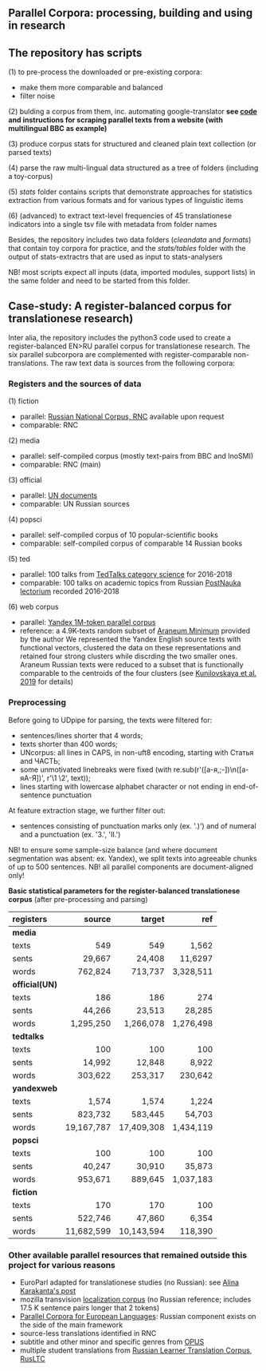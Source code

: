 ## Parallel Corpora: processing, building and using in research

## The repository has scripts
(1) to pre-process the downloaded or pre-existing corpora: 

- make them more comparable and balanced
- filter noise

(2) bulding a corpus from them, inc. automating google-translator
**see [code](https://github.com/kunilovskaya/scrape) and instructions for scraping parallel texts from a website (with multilingual BBC as example)**

(3) produce corpus stats for structured and cleaned plain text collection (or parsed texts)

(4) parse the raw multi-lingual data structured as a tree of folders (including a toy-corpus)

(5) *stats* folder contains scripts that demonstrate approaches for statistics extraction from various formats and for various types of linguistic items

(6) (advanced) to extract text-level frequencies of 45 translationese indicators into a single tsv file with metadata from folder names 

Besides, the repository includes two data folders (*cleandata* and *formats*) that contain toy corpora for practice, and the *stats/tables* folder with the output of stats-extractrs that are used as input to stats-analysers

NB! most scripts expect all inputs (data, imported modules, support lists) in the same folder and need to be started from this folder.


## Case-study: A register-balanced corpus for translationese research)

Inter alia, the repository includes the python3 code used to create a register-balanced EN>RU parallel corpus for translationese research. 
The six parallel subcorpora are complemented with register-comparable non-translations.
The raw text data is sources from the following corpora:

### Registers and the sources of data
(1) fiction
- parallel: [Russian National Corpus, RNC](http://www.ruscorpora.ru/new/) available upon request
- comparable: RNC

(2) media
- parallel: self-compiled corpus (mostly text-pairs from BBC and InoSMI)
- comparable: RNC (main)

(3) official
- parallel: [UN documents](https://conferences.unite.un.org/UNCORPUS/en/DownloadOverview#download)
- comparable: UN Russian sources

(4) popsci
- parallel: self-compiled corpus of 10 popular-scientific books
- comparable: self-compiled corpus of comparable 14 Russian books

(5) ted
- parallel: 100 talks from [TedTalks category science](https://www.ted.com/talks?sort=newest&topics%5B%5D=Science) for 2016-2018
- comparable: 100 talks on academic topics from Russian [PostNauka lectorium](https://postnauka.ru/) recorded 2016-2018

(6) web corpus
- parallel: [Yandex 1M-token parallel corpus](https://translate.yandex.ru/corpus)
- reference: a 4.9K-texts random subset of [Araneum Minimum](http://unesco.uniba.sk/aranea_about/index.html) provided by the author 
We represented the Yandex English source texts with functional vectors, clustered the data on these representations and retained four strong clusters while discrding the two smaller ones.
Araneum Russian texts were reduced to a subset that is functionally comparable to the centroids of the four clusters (see [Kunilovskaya et al. 2019](https://comparable.limsi.fr/bucc2019/BUCC2019-proceedings.pdf#page=44) for details)

### Preprocessing

Before going to UDpipe for parsing, the texts were filtered for:
- sentences/lines shorter that 4 words;
- texts shorter than 400 words;
- UNcorpus: all lines in CAPS, in non-uft8 encoding, starting with Статья and ЧАСТЬ;
- some unmotivated linebreaks were fixed (with re.sub(r'([а-я,;-])\n([а-яА-Я])', r'\1 \2', text));
- lines starting with lowercase alphabet character or not ending in end-of-sentence punctuation

At feature extraction stage, we further filter out:
- sentences consisting of punctuation marks only (ex. '.)') and of numeral and a punctuation (ex. '3.', 'II.')

NB! to ensure some sample-size balance (and where document segmentation was absent: ex. Yandex), we split texts into agreeable chunks of up to 500 sentences.
NB! all parallel components are document-aligned only!

**Basic statistical parameters for the register-balanced translationese corpus** (after pre-processing and parsing)

 registers   |    source   |    target    |    ref         |
 :----------     |----------------:|----------------:|---------------:| 
 **media**        |                  |                  |                 |
 texts      |      549      |     549       |   1,562     |
 sents     |    29,667    |    24,408  |   11,6297   |
 words    |   762,824  |   713,737  | 3,328,511 |
 **official(UN)**|                |                  |                 |
 texts      |      186      |     186       |   274        |
 sents     |   44,266    |    23,513   |   28,285   |
 words    | 1,295,250 | 1,266,078 |1,276,498 |
 **tedtalks**     |                  |                  |                 |
 texts      |      100      |      100      |    100       |
 sents     |   14,992     |   12,848   |    8,922  |
 words    |   303,622  |   253,317  | 230,642   |
 **yandexweb**|                  |                  |                 |
 texts      |  1,574       |     1,574    |   1,224     |
 sents     |   823,732   |    583,445  |   54,703 |
 words    |19,167,787|17,409,308| 1,434,119|
 **popsci**       |                 |                    |                 |
 texts      |  100         |      100       |    100       |
 sents     |   40,247   |   30,910      |   35,873   |
 words    | 953,671   |   889,645   |  1,037,183  |
 **fiction**        |                  |                   |                  |
 texts      |  170          |     170        |      100       |
 sents     |   522,746   |     47,860   |       6,354   |
 words    | 11,682,599 | 10,143,594 |  118,390  |


### Other available parallel resources that remained outside this project for various reasons
- EuroParl adapted for translationese studies (no Russian): see [Alina Karakanta's post](https://medium.com/machine-translation-fbk/weve-told-you-before-re-discovering-translationese-in-machine-translation-research-6159ed45c085)
- mozilla transvision [localization corpus](https://transvision.mozfr.org/downloads/) (no Russian reference; includes 17.5 K sentence pairs longer that 2 tokens)
- [Parallel Corpora for European Languages](https://paracrawl.eu/): Russian component exists on the side of the main framework
- source-less translations identified in RNC
- subtitle and other minor and specific genres from [OPUS](http://opus.nlpl.eu/)
- multiple student translations from [Russian Learner Translation Corpus, RusLTC](https://www.rus-ltc.org/search)
 
